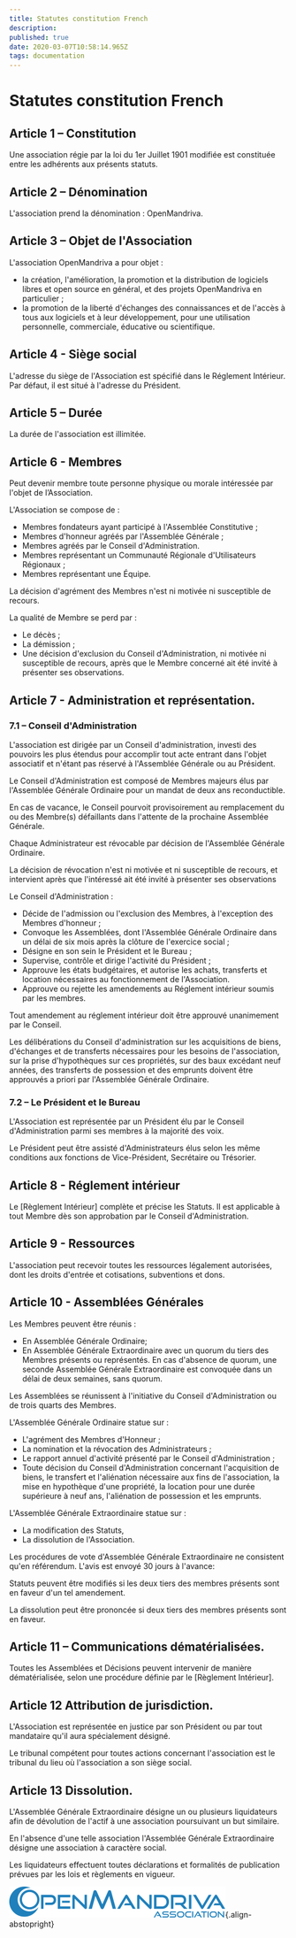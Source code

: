 ```yaml
---
title: Statutes constitution French
description: 
published: true
date: 2020-03-07T10:58:14.965Z
tags: documentation
---
```


# Statutes constitution French

## Article 1 – Constitution
Une association régie par la loi du 1er Juillet 1901 modifiée est constituée entre les adhérents aux présents statuts. 

## Article 2 – Dénomination
L'association prend la dénomination : OpenMandriva. 

## Article 3 – Objet de l'Association
L'association OpenMandriva a pour objet :
- la création, l'amélioration, la promotion et la distribution de logiciels libres et open source en général, et des projets OpenMandriva en particulier ;
- la promotion de la liberté d'échanges des connaissances et de l'accès à tous aux logiciels et à leur développement, pour une utilisation personnelle, commerciale, éducative ou scientifique.

## Article 4 - Siège social
L'adresse du siège de l'Association est spécifié dans le Réglement Intérieur.
Par défaut, il est situé à l'adresse du Président. 

## Article 5 – Durée
La durée de l'association est illimitée. 

## Article 6 - Membres

Peut devenir membre toute personne physique ou morale intéressée par l'objet de l’Association.

L'Association se compose de :
- Membres fondateurs ayant participé à l'Assemblée Constitutive ;
- Membres d'honneur agréés par l'Assemblée Générale ;
- Membres agréés par le Conseil d'Administration.
- Membres représentant un Communauté Régionale d'Utilisateurs Régionaux ;
- Membres représentant une Équipe.

La décision d'agrément des Membres n'est ni motivée ni susceptible de recours.

La qualité de Membre se perd par :
- Le décès ;
- La démission ;
- Une décision d'exclusion du Conseil d'Administration, ni motivée ni susceptible de recours, après que le Membre concerné ait été invité à présenter ses observations. 

## Article 7 - Administration et représentation.
### 7.1 – Conseil d'Administration
L'association est dirigée par un Conseil d'administration, investi des pouvoirs les plus étendus pour accomplir tout acte entrant dans l'objet associatif et n'étant pas réservé à l'Assemblée Générale ou au Président.

Le Conseil d'Administration est composé de Membres majeurs élus par l'Assemblée Générale Ordinaire pour un mandat de deux ans reconductible.

En cas de vacance, le Conseil pourvoit provisoirement au remplacement du ou des Membre(s) défaillants dans l'attente de la prochaine Assemblée Générale.

Chaque Administrateur est révocable par décision de l'Assemblée Générale Ordinaire.

La décision de révocation n'est ni motivée et ni susceptible de recours, et intervient après que l'intéressé ait été invité à présenter ses observations

Le Conseil d'Administration :
- Décide de l'admission ou l'exclusion des Membres, à l'exception des Membres d'honneur ;
- Convoque les Assemblées, dont l'Assemblée Générale Ordinaire dans un délai de six mois après la clôture de l'exercice social ;
- Désigne en son sein le Président et le Bureau ;
- Supervise, contrôle et dirige l'activité du Président ;
- Approuve les états budgétaires, et autorise les achats, transferts et location nécessaires au fonctionnement de l'Association.
- Approuve ou rejette les amendements au Réglement intérieur soumis par les membres. 

Tout amendement au réglement intérieur doit être approuvé unanimement par le Conseil.

Les délibérations du Conseil d'administration sur les acquisitions de biens, d'échanges et de transferts nécessaires pour les besoins de l'association, sur la prise d'hypothèques sur ces propriétés, sur des baux excédant neuf années, des transferts de possession et des emprunts doivent être approuvés a priori par l'Assemblée Générale Ordinaire.

### 7.2 – Le Président et le Bureau
L'Association est représentée par un Président élu par le Conseil d'Administration parmi ses membres à la majorité des voix.

Le Président peut être assisté d'Administrateurs élus selon les même conditions aux fonctions de Vice-Président, Secrétaire ou Trésorier. 

## Article 8 - Réglement intérieur
Le [Règlement Intérieur] complète et précise les Statuts. Il est applicable à tout Membre dès son approbation par le Conseil d'Administration.

## Article 9 - Ressources
L'association peut recevoir toutes les ressources légalement autorisées, dont les droits d'entrée et cotisations, subventions et dons. 

## Article 10 - Assemblées Générales

Les Membres peuvent être réunis :
- En Assemblée Générale Ordinaire;
- En Assemblée Générale Extraordinaire avec un quorum du tiers des Membres présents ou représentés. En cas d'absence de quorum, une seconde Assemblée Générale Extraordinaire est convoquée dans un délai de deux semaines, sans quorum. 

Les Assemblées se réunissent à l'initiative du Conseil d'Administration ou de trois quarts des Membres.

L'Assemblée Générale Ordinaire statue sur :
- L'agrément des Membres d'Honneur ;
- La nomination et la révocation des Administrateurs ;
- Le rapport annuel d'activité présenté par le Conseil d'Administration ;
- Toute décision du Conseil d'Administration concernant l'acquisition de biens, le transfert et l'aliénation nécessaire aux fins de l'association, la mise en hypothèque d'une propriété, la location pour une durée supérieure à neuf ans, l'aliénation de possession et les emprunts.

L'Assemblée Générale Extraordinaire statue sur :
- La modification des Statuts,
- La dissolution de l'Association.

Les procédures de vote d'Assemblée Générale Extraordinaire ne consistent qu'en référendum. L'avis est envoyé 30 jours à l'avance:

Statuts peuvent être modifiés si les deux tiers des membres présents sont en faveur d'un tel amendement.

La dissolution peut être prononcée si deux tiers des membres présents sont en faveur. 

## Article 11 – Communications dématérialisées.
Toutes les Assemblées et Décisions peuvent intervenir de manière dématérialisée, selon une procédure définie par le [Règlement Intérieur]. 

## Article 12 Attribution de jurisdiction.
L'Association est représentée en justice par son Président ou par tout mandataire qu'il aura spécialement désigné.

Le tribunal compétent pour toutes actions concernant l'association est le tribunal du lieu où l'association a son siège social.

## Article 13 Dissolution.
L'Assemblée Générale Extraordinaire désigne un ou plusieurs liquidateurs afin de dévolution de l'actif à une association poursuivant un but similaire.

En l'absence d'une telle association l'Assemblée Générale Extraordinaire désigne une association à caractère social.

Les liquidateurs effectuent toutes déclarations et formalités de publication prévues par les lois et règlements en vigueur.

![header-tr-asso.png](/assets/header-tr-asso.png){.align-abstopright}

